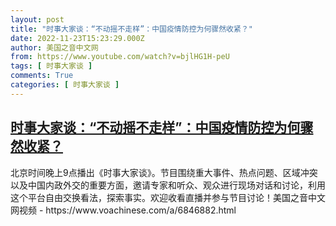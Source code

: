```yaml
---
layout: post
title: "时事大家谈：“不动摇不走样”：中国疫情防控为何骤然收紧？"
date: 2022-11-23T15:23:29.000Z
author: 美国之音中文网
from: https://www.youtube.com/watch?v=bjlHG1H-peU
tags: [ 时事大家谈 ]
comments: True
categories: [ 时事大家谈 ]
---
```

<!--1669217009000-->
[时事大家谈：“不动摇不走样”：中国疫情防控为何骤然收紧？](https://www.youtube.com/watch?v=bjlHG1H-peU)
------

<div>
北京时间晚上9点播出《时事大家谈》。节目围绕重大事件、热点问题、区域冲突以及中国内政外交的重要方面，邀请专家和听众、观众进行现场对话和讨论，利用这个平台自由交换­看法，探索事实。欢迎收看直播并参与节目讨论！美国之音中文网视频 - https://www.voachinese.com/a/6846882.html
</div>
